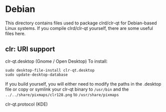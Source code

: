 
Debian
====================
This directory contains files used to package clrd/clr-qt
for Debian-based Linux systems. If you compile clrd/clr-qt yourself, there are some useful files here.

## clr: URI support ##


clr-qt.desktop  (Gnome / Open Desktop)
To install:

	sudo desktop-file-install clr-qt.desktop
	sudo update-desktop-database

If you build yourself, you will either need to modify the paths in
the .desktop file or copy or symlink your clr-qt binary to `/usr/bin`
and the `../../share/pixmaps/clr128.png` to `/usr/share/pixmaps`

clr-qt.protocol (KDE)

